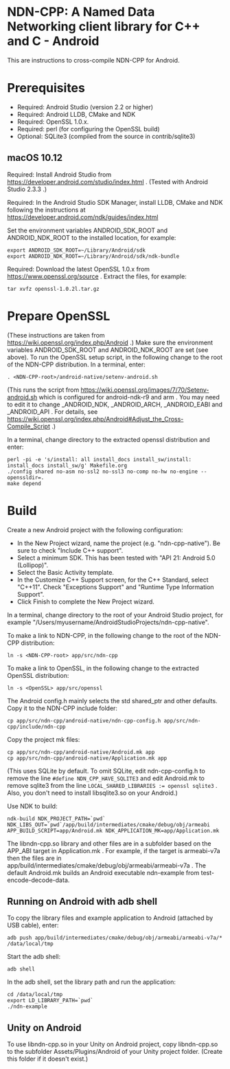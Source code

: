 NDN-CPP: A Named Data Networking client library for C++ and C - Android
=======================================================================

This are instructions to cross-compile NDN-CPP for Android.

Prerequisites
=============

* Required: Android Studio (version 2.2 or higher)
* Required: Android LLDB, CMake and NDK
* Required: OpenSSL 1.0.x.
* Required: perl (for configuring the OpenSSL build)
* Optional: SQLite3 (compiled from the source in contrib/sqlite3)

## macOS 10.12

Required: Install Android Studio from https://developer.android.com/studio/index.html .
(Tested with Android Studio 2.3.3 .)

Required: In the Android Studio SDK Manager, install LLDB, CMake and NDK following the instructions at
https://developer.android.com/ndk/guides/index.html

Set the environment variables ANDROID_SDK_ROOT and ANDROID_NDK_ROOT to the installed location, for example:

    export ANDROID_SDK_ROOT=~/Library/Android/sdk
    export ANDROID_NDK_ROOT=~/Library/Android/sdk/ndk-bundle

Required: Download the latest OpenSSL 1.0.x from https://www.openssl.org/source . Extract the files, for example:

    tar xvfz openssl-1.0.2l.tar.gz

Prepare OpenSSL
===============

(These instructions are taken from https://wiki.openssl.org/index.php/Android .)
Make sure the environment variables ANDROID_SDK_ROOT and ANDROID_NDK_ROOT are set (see above).
To run the OpenSSL setup script, in the following change <NDN-CPP-root> to the root of the NDN-CPP distribution. In
a terminal, enter:

    . <NDN-CPP-root>/android-native/setenv-android.sh

(This runs the script from https://wiki.openssl.org/images/7/70/Setenv-android.sh which is configured for
android-ndk-r9 and arm . You may need to edit it to change _ANDROID_NDK, _ANDROID_ARCH, _ANDROID_EABI
and _ANDROID_API . For details, see https://wiki.openssl.org/index.php/Android#Adjust_the_Cross-Compile_Script .)

In a terminal, change directory to the extracted openssl distribution and enter:

    perl -pi -e 's/install: all install_docs install_sw/install: install_docs install_sw/g' Makefile.org
    ./config shared no-asm no-ssl2 no-ssl3 no-comp no-hw no-engine --openssldir=.
    make depend

Build
=====

Create a new Android project with the following configuration:

* In the New Project wizard, name the project (e.g. "ndn-cpp-native"). Be sure to check "Include C++ support".
* Select a minimum SDK. This has been tested with "API 21: Android 5.0 (Lollipop)".
* Select the Basic Activity template.
* In the Customize C++ Support screen, for the C++ Standard, select "C++11". Check "Exceptions Support"
  and "Runtime Type Information Support".
* Click Finish to complete the New Project wizard.

In a terminal, change directory to the root of your Android Studio project,
for example "/Users/myusername/AndroidStudioProjects/ndn-cpp-native".

To make a link to NDN-CPP, in the following change <NDN-CPP-root> to the root of the NDN-CPP distribution:

    ln -s <NDN-CPP-root> app/src/ndn-cpp

To make a link to OpenSSL, in the following change <OpenSSL> to the extracted OpenSSL distribution:

    ln -s <OpenSSL> app/src/openssl

The Android config.h mainly selects the std shared_ptr and other defaults.
Copy it to the NDN-CPP include folder:

    cp app/src/ndn-cpp/android-native/ndn-cpp-config.h app/src/ndn-cpp/include/ndn-cpp

Copy the project mk files:

    cp app/src/ndn-cpp/android-native/Android.mk app
    cp app/src/ndn-cpp/android-native/Application.mk app

(This uses SQLite by default. To omit SQLite, edit ndn-cpp-config.h to remove the line
`#define NDN_CPP_HAVE_SQLITE3` and edit Android.mk to remove sqlite3 from the line
`LOCAL_SHARED_LIBRARIES := openssl sqlite3` . Also, you don't need to install
libsqlite3.so on your Android.)

Use NDK to build:

    ndk-build NDK_PROJECT_PATH=`pwd` NDK_LIBS_OUT=`pwd`/app/build/intermediates/cmake/debug/obj/armeabi APP_BUILD_SCRIPT=app/Android.mk NDK_APPLICATION_MK=app/Application.mk

The libndn-cpp.so library and other files are in a subfolder based on the APP_ABI target in Application.mk .
For example, if the target is armeabi-v7a then the files are in
app/build/intermediates/cmake/debug/obj/armeabi/armeabi-v7a . The default Android.mk
builds an Android executable ndn-example from test-encode-decode-data.

## Running on Android with adb shell

To copy the library files and example application to Android (attached by USB cable), enter:

    adb push app/build/intermediates/cmake/debug/obj/armeabi/armeabi-v7a/* /data/local/tmp

Start the adb shell:

    adb shell

In the adb shell, set the library path and run the application:

    cd /data/local/tmp
    export LD_LIBRARY_PATH=`pwd`
    ./ndn-example

## Unity on Android

To use libndn-cpp.so in your Unity on Android project, copy libndn-cpp.so to the
subfolder Assets/Plugins/Android of your Unity project folder. (Create this
folder if it doesn't exist.)
